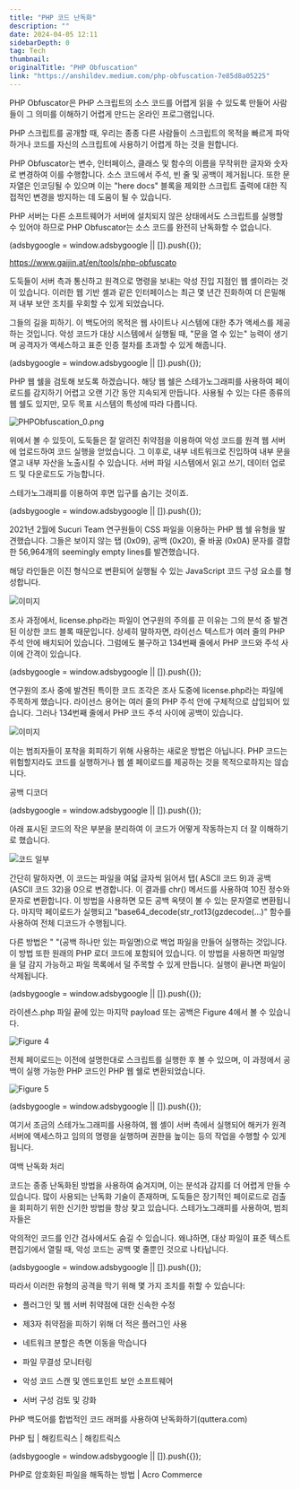 ```yaml
---
title: "PHP 코드 난독화"
description: ""
date: 2024-04-05 12:11
sidebarDepth: 0
tag: Tech
thumbnail: 
originalTitle: "PHP Obfuscation"
link: "https://anshildev.medium.com/php-obfuscation-7e85d8a05225"
---
```



PHP Obfuscator은 PHP 스크립트의 소스 코드를 어렵게 읽을 수 있도록 만들어 사람들이 그 의미를 이해하기 어렵게 만드는 온라인 프로그램입니다.

PHP 스크립트를 공개할 때, 우리는 종종 다른 사람들이 스크립트의 목적을 빠르게 파악하거나 코드를 자신의 스크립트에 사용하기 어렵게 하는 것을 원합니다.

PHP Obfuscator는 변수, 인터페이스, 클래스 및 함수의 이름을 무작위한 글자와 숫자로 변경하여 이를 수행합니다. 소스 코드에서 주석, 빈 줄 및 공백이 제거됩니다. 또한 문자열은 인코딩될 수 있으며 이는 "here docs" 블록을 제외한 스크립트 출력에 대한 직접적인 변경을 방지하는 데 도움이 될 수 있습니다.

PHP 서버는 다른 소프트웨어가 서버에 설치되지 않은 상태에서도 스크립트를 실행할 수 있어야 하므로 PHP Obfuscator는 소스 코드를 완전히 난독화할 수 없습니다.

<!-- ui-log 수평형 -->
<ins class="adsbygoogle"
  style="display:block"
  data-ad-client="ca-pub-4877378276818686"
  data-ad-slot="9743150776"
  data-ad-format="auto"
  data-full-width-responsive="true"></ins>
<component is="script">
(adsbygoogle = window.adsbygoogle || []).push({});
</component>

https://www.gaijin.at/en/tools/php-obfuscato

도둑들이 서버 측과 통신하고 원격으로 명령을 보내는 악성 진입 지점인 웹 셸이라는 것이 있습니다. 이러한 웹 기반 셸과 같은 인터페이스는 최근 몇 년간 진화하여 더 은밀해져 내부 보안 조치를 우회할 수 있게 되었습니다.

그들의 길을 피하기.
이 백도어의 목적은 웹 사이트나 시스템에 대한 추가 액세스를 제공하는 것입니다. 악성 코드가 대상 시스템에서 실행될 때, "문을 열 수 있는" 능력이 생기며 공격자가 액세스하고 표준 인증 절차를 초과할 수 있게 해줍니다.

<!-- ui-log 수평형 -->
<ins class="adsbygoogle"
  style="display:block"
  data-ad-client="ca-pub-4877378276818686"
  data-ad-slot="9743150776"
  data-ad-format="auto"
  data-full-width-responsive="true"></ins>
<component is="script">
(adsbygoogle = window.adsbygoogle || []).push({});
</component>

PHP 웹 쉘을 검토해 보도록 하겠습니다. 해당 웹 쉘은 스테가노그래피를 사용하여 페이로드를 감지하기 어렵고 오랜 기간 동안 지속되게 만듭니다. 사용될 수 있는 다른 종류의 웹 쉘도 있지만, 모두 목표 시스템의 특성에 따라 다릅니다.

![PHPObfuscation_0.png](./img/PHPObfuscation_0.png)

위에서 볼 수 있듯이, 도둑들은 잘 알려진 취약점을 이용하여 악성 코드를 원격 웹 서버에 업로드하여 코드 실행을 얻었습니다. 그 이후로, 내부 네트워크로 진입하여 내부 문을 열고 내부 자산을 노출시킬 수 있습니다. 서버 파일 시스템에서 읽고 쓰기, 데이터 업로드 및 다운로드도 가능합니다.

스테가노그래피를 이용하여 후면 입구를 숨기는 것이죠.

<!-- ui-log 수평형 -->
<ins class="adsbygoogle"
  style="display:block"
  data-ad-client="ca-pub-4877378276818686"
  data-ad-slot="9743150776"
  data-ad-format="auto"
  data-full-width-responsive="true"></ins>
<component is="script">
(adsbygoogle = window.adsbygoogle || []).push({});
</component>

2021년 2월에 Sucuri Team 연구원들이 CSS 파일을 이용하는 PHP 웹 쉘 유형을 발견했습니다. 그들은 보이지 않는 탭 (0x09), 공백 (0x20), 줄 바꿈 (0x0A) 문자를 결합한 56,964개의 seemingly empty lines를 발견했습니다.

해당 라인들은 이진 형식으로 변환되어 실행될 수 있는 JavaScript 코드 구성 요소를 형성합니다.

![이미지](./img/PHPObfuscation_1.png)

조사 과정에서, license.php라는 파일이 연구원의 주의를 끈 이유는 그의 분석 중 발견된 이상한 코드 블록 때문입니다. 상세히 말하자면, 라이선스 텍스트가 여러 줄의 PHP 주석 안에 배치되어 있습니다. 그럼에도 불구하고 134번째 줄에서 PHP 코드와 주석 사이에 간격이 있습니다.

<!-- ui-log 수평형 -->
<ins class="adsbygoogle"
  style="display:block"
  data-ad-client="ca-pub-4877378276818686"
  data-ad-slot="9743150776"
  data-ad-format="auto"
  data-full-width-responsive="true"></ins>
<component is="script">
(adsbygoogle = window.adsbygoogle || []).push({});
</component>

연구원의 조사 중에 발견된 특이한 코드 조각은 조사 도중에 license.php라는 파일에 주목하게 했습니다. 라이선스 용어는 여러 줄의 PHP 주석 안에 구체적으로 삽입되어 있습니다. 그러나 134번째 줄에서 PHP 코드 주석 사이에 공백이 있습니다.

![이미지](./img/PHPObfuscation_2.png)

이는 범죄자들이 포착을 회피하기 위해 사용하는 새로운 방법은 아닙니다. PHP 코드는 위험할지라도 코드를 실행하거나 웹 셸 페이로드를 제공하는 것을 목적으로하지는 않습니다.

공백 디코더

<!-- ui-log 수평형 -->
<ins class="adsbygoogle"
  style="display:block"
  data-ad-client="ca-pub-4877378276818686"
  data-ad-slot="9743150776"
  data-ad-format="auto"
  data-full-width-responsive="true"></ins>
<component is="script">
(adsbygoogle = window.adsbygoogle || []).push({});
</component>

아래 표시된 코드의 작은 부분을 분리하여 이 코드가 어떻게 작동하는지 더 잘 이해하기로 했습니다.

![코드 일부](./img/PHPObfuscation_3.png)

간단히 말하자면, 이 코드는 파일을 여덟 글자씩 읽어서 탭( ASCII 코드 9)과 공백(ASCII 코드 32)을 0으로 변경합니다. 이 결과를 chr() 메서드를 사용하여 10진 정수와 문자로 변환합니다. 이 방법을 사용하면 모든 공백 옥텟이 볼 수 있는 문자열로 변환됩니다. 마지막 페이로드가 실행되고 "base64_decode(str_rot13(gzdecode(...)" 함수를 사용하여 전체 디코드가 수행됩니다.

다른 방법은 " "(공백 하나만 있는 파일명)으로 백업 파일을 만들어 실행하는 것입니다. 이 방법 또한 원래의 PHP 로더 코드에 포함되어 있습니다. 이 방법을 사용하면 파일명을 덜 감지 가능하고 파일 목록에서 덜 주목할 수 있게 만듭니다. 실행이 끝나면 파일이 삭제됩니다.

<!-- ui-log 수평형 -->
<ins class="adsbygoogle"
  style="display:block"
  data-ad-client="ca-pub-4877378276818686"
  data-ad-slot="9743150776"
  data-ad-format="auto"
  data-full-width-responsive="true"></ins>
<component is="script">
(adsbygoogle = window.adsbygoogle || []).push({});
</component>

라이센스.php 파일 끝에 있는 마지막 payload 또는 공백은 Figure 4에서 볼 수 있습니다.

![Figure 4](./img/PHPObfuscation_4.png)

전체 페이로드는 이전에 설명한대로 스크립트를 실행한 후 볼 수 있으며, 이 과정에서 공백이 실행 가능한 PHP 코드인 PHP 웹 쉘로 변환되었습니다.

![Figure 5](./img/PHPObfuscation_5.png)

<!-- ui-log 수평형 -->
<ins class="adsbygoogle"
  style="display:block"
  data-ad-client="ca-pub-4877378276818686"
  data-ad-slot="9743150776"
  data-ad-format="auto"
  data-full-width-responsive="true"></ins>
<component is="script">
(adsbygoogle = window.adsbygoogle || []).push({});
</component>

여기서 조금의 스테가노그래피를 사용하여, 웹 셸이 서버 측에서 실행되어 해커가 원격 서버에 액세스하고 임의의 명령을 실행하며 권한을 높이는 등의 작업을 수행할 수 있게 됩니다.

여백 난독화 처리

코드는 종종 난독화된 방법을 사용하여 숨겨지며, 이는 분석과 감지를 더 어렵게 만들 수 있습니다. 많이 사용되는 난독화 기술이 존재하며, 도둑들은 장기적인 페이로드로 검출을 회피하기 위한 신기한 방법을 항상 찾고 있습니다. 스테가노그래피를 사용하여, 범죄자들은

악의적인 코드를 인간 검사에서도 숨길 수 있습니다. 왜냐하면, 대상 파일이 표준 텍스트 편집기에서 열릴 때, 악성 코드는 공백 몇 줄뿐인 것으로 나타납니다.

<!-- ui-log 수평형 -->
<ins class="adsbygoogle"
  style="display:block"
  data-ad-client="ca-pub-4877378276818686"
  data-ad-slot="9743150776"
  data-ad-format="auto"
  data-full-width-responsive="true"></ins>
<component is="script">
(adsbygoogle = window.adsbygoogle || []).push({});
</component>

따라서 이러한 유형의 공격을 막기 위해 몇 가지 조치를 취할 수 있습니다:
- 플러그인 및 웹 서버 취약점에 대한 신속한 수정
- 제3자 취약점을 피하기 위해 더 적은 플러그인 사용

- 네트워크 분할은 측면 이동을 막습니다
- 파일 무결성 모니터링
- 악성 코드 스캔 및 엔드포인트 보안 소프트웨어
- 서버 구성 검토 및 강화

PHP 백도어를 합법적인 코드 래퍼를 사용하여 난독화하기(quttera.com)

PHP 팁 | 해킹트릭스 | 해킹트릭스

<!-- ui-log 수평형 -->
<ins class="adsbygoogle"
  style="display:block"
  data-ad-client="ca-pub-4877378276818686"
  data-ad-slot="9743150776"
  data-ad-format="auto"
  data-full-width-responsive="true"></ins>
<component is="script">
(adsbygoogle = window.adsbygoogle || []).push({});
</component>

PHP로 암호화된 파일을 해독하는 방법 | Acro Commerce